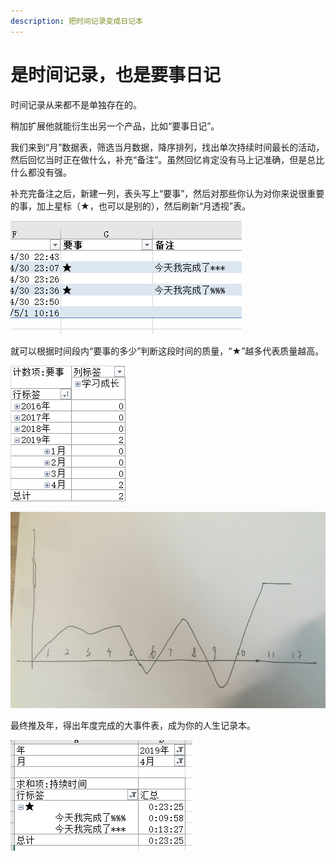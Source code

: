 ```yaml
---
description: 把时间记录变成日记本
---
```


# 是时间记录，也是要事日记

时间记录从来都不是单独存在的。

稍加扩展他就能衍生出另一个产品，比如“要事日记”。

我们来到“月”数据表，筛选当月数据，降序排列，找出单次持续时间最长的活动，然后回忆当时正在做什么，补充“备注”。虽然回忆肯定没有马上记准确，但是总比什么都没有强。

补充完备注之后，新建一列，表头写上“要事”，然后对那些你认为对你来说很重要的事，加上星标（★，也可以是别的），然后刷新“月透视”表。

![](../.gitbook/assets/tu-pian%20%2854%29.png)

就可以根据时间段内“要事的多少”判断这段时间的质量，“★”越多代表质量越高。

![](../.gitbook/assets/tu-pian%20%2890%29.png)

![&#x5F97;&#x5206;&#x56FE;](../.gitbook/assets/tu-pian%20%2865%29.png)

最终推及年，得出年度完成的大事件表，成为你的人生记录本。

![](../.gitbook/assets/tu-pian%20%28139%29.png)

